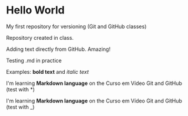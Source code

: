 # Hello World
 My first repository for versioning (Git and GitHub classes)

 Repository created in class.
 
 Adding text directly from GitHub. Amazing!
 
 Testing .md in practice
 
 Examples: **bold text** and *italic text*
 
 I'm learning **Markdown language** on the Curso em Vídeo Git and GitHub (test with *) 
 
 I'm learning __Markdown language__ on the Curso em Vídeo Git and GitHub (test with _)
